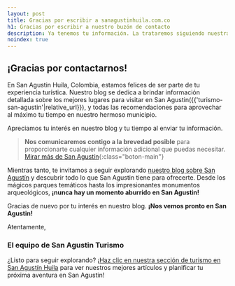 ```yaml
---
layout: post
title: Gracias por escribir a sanagustinhuila.com.co
h1: Gracias por escribir a nuestro buzón de contacto
description: Ya tenemos tu información. La trataremos siguiendo nuestra política de privacidad. Te escribiremos prontamente.
noindex: true
---
```

## ¡Gracias por contactarnos!

En San Agustin Huila, Colombia, estamos felices de ser parte de tu experiencia turística. Nuestro blog se dedica a brindar información detallada sobre los mejores lugares para visitar en San Agustin({{'turismo-san-agustin'|relative_url}}), y todas las recomendaciones para aprovechar al máximo tu tiempo en nuestro hermoso municipio.

Apreciamos tu interés en nuestro blog y tu tiempo al enviar tu información.

>**Nos comunicaremos contigo a la brevedad posible** para proporcionarte cualquier información adicional que puedas necesitar.
[Mirar más de San Agustín]({{'turismo-san-agustin'|relative_url}}){:class="boton-main"}

Mientras tanto, te invitamos a seguir explorando [nuestro blog sobre San Agustín]({{site.baseurl}}) y descubrir todo lo que San Agustin tiene para ofrecerte. Desde los mágicos parques temáticos hasta los impresionantes monumentos arqueológicos, **¡nunca hay un momento aburrido en San Agustin!**

Gracias de nuevo por tu interés en nuestro blog. **¡Nos vemos pronto en San Agustin!**

Atentamente,

### El equipo de San Agustin Turismo

¿Listo para seguir explorando? ¡[Haz clic en nuestra sección de turismo en San Agustín Huila]({{'turismo-san-agustin'|relative_url}}) para ver nuestros mejores artículos y planificar tu próxima aventura en San Agustin!
